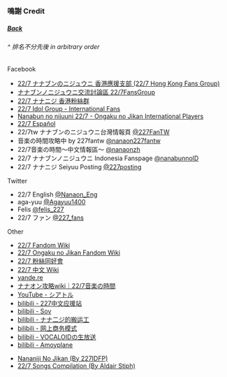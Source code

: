 ﻿### 鳴謝 Credit
##### [Back](../readme.md)

###### _^ 排名不分先後 in arbitrary order_
Facebook
- <a target="_blank" rel="noopener noreferrer" href="https://www.facebook.com/groups/2591995264350406">22/7 ナナブンのニジュウニ 香港應援支部 (22/7 Hong Kong Fans Group)</a>
- <a target="_blank" rel="noopener noreferrer" href="https://www.facebook.com/groups/227FG/">ナナブンノニジュウニ交流討論區 22/7FansGroup</a>
- <a target="_blank" rel="noopener noreferrer" href="https://www.facebook.com/groups/670251690221688">22/7 ナナニジ 香港粉絲群</a>
- <a target="_blank" rel="noopener noreferrer" href="https://www.facebook.com/groups/274226923142369/">22/7 Idol Group - International Fans</a>
- <a target="_blank" rel="noopener noreferrer" href="https://www.facebook.com/groups/703619237062957/">Nanabun no nijuuni 22/7 - Ongaku no Jikan International Players</a>
- <a target="_blank" rel="noopener noreferrer" href="https://www.facebook.com/227-Español-109757294180898/">22/7 Español</a>
- 22/7tw ナナブンのニジュウニ台灣情報頁 <a target="_blank" rel="noopener noreferrer" href="https://www.facebook.com/227FanTW/">@227FanTW</a>
- 音楽の時間攻略中 by 227fantw <a target="_blank" rel="noopener noreferrer" href="https://www.facebook.com/nanaon227fantw/">@nanaon227fantw</a>
- 22/7音楽の時間～中文情報區～ <a target="_blank" rel="noopener noreferrer" href="https://www.facebook.com/nanaonzh/">@nanaonzh</a>
- 22/7 ナナブンノニジュウニ Indonesia Fanspage <a target="_blank" rel="noopener noreferrer" href="https://www.facebook.com/pg/nanabunnoID/">@nanabunnoID</a>
- 22/7 ナナニジ Seiyuu Posting <a target="_blank" rel="noopener noreferrer" href="https://www.facebook.com/227posting/">@227posting</a>

Twitter
- 22/7 English <a target="_blank" rel="noopener noreferrer" href="https://twitter.com/Nanaon_Eng">@Nanaon_Eng</a>
- aga-yuu <a target="_blank" rel="noopener noreferrer" href="https://twitter.com/Agayuu1400">@Agayuu1400</a>
- Felis <a target="_blank" rel="noopener noreferrer" href="https://twitter.com/felis_227">@felis_227</a>
- 22/7 ファン <a target="_blank" rel="noopener noreferrer" href="https://twitter.com/227_fans">@227_fans</a>

Other
- <a target="_blank" rel="noopener noreferrer" href="https://nanabunnonijyuuni.fandom.com/wiki/22/7_Wiki">22/7 Fandom Wiki</a>
- <a target="_blank" rel="noopener noreferrer" href="https://nanaon.fandom.com/wiki/Nanabunnonijyuuni:_Ongaku_no_Jikan_Wiki">22/7 Ongaku no Jikan Fandom Wiki</a>
- <a target="_blank" rel="noopener norrferrer" href="https://227.ouen.tw">22/7 粉絲同好會</a>
- <a target="_blank" rel="noopener noreferrer" href="http://227cnwiki.com/wiki/%e9%a6%96%e9%a1%b5">22/7 中文 Wiki</a>
- <a target="_blank" rel="noopener noreferrer" href="https://yande.re/post">yande.re</a>
- <a target="_blank" rel="noopener noreferrer" href="https://appmedia.jp/nanaon">ナナオン攻略wiki｜22/7音楽の時間</a>
- <a target="_blank" rel="noopener noreferrer" href="https://www.youtube.com/channel/UCKazYo0sU_5ca1Ugkqnd4PA">YouTube - シアトル</a>
- <a target="_blank" rel="noopener noreferrer" href="https://space.bilibili.com/118938280/">bilibili - 227中文应援站</a>
- <a target="_blank" rel="noopener noreferrer" href="https://space.bilibili.com/730686/">bilibili - Sov</a>
- <a target="_blank" rel="noopener noreferrer" href="https://space.bilibili.com/571233650/">bilibili - ナナ二ジ的搬运工</a>
- <a target="_blank" rel="noopener noreferrer" href="https://space.bilibili.com/310812531/">bilibili - 网上商务模式</a>
- <a target="_blank" rel="noopener noreferrer" href="https://space.bilibili.com/942021">bilibili - VOCALOIDの生放送</a>
- <a target="_blank" rel="noopener noreferrer" href="https://space.bilibili.com/5471097/">bilibili - Amoyplane</a>
<!--- - <a target="_blank" rel="noopener noreferrer" href="https://docs.google.com/spreadsheets/d/1WTivciQQNjgQg_e7i_2bT2AUOb9uE2gL7L9P8UZUs6c/">22/7 List File Download (By 227IDFP)</a> --->
- <a target="_blank" rel="noopener noreferrer" href="https://www.nananijinojikan.my.id/">Nananiji No Jikan (By 227IDFP)</a>
- <a target="_blank" rel="noopener noreferrer" href="https://drive.google.com/drive/folders/121gXCDH8lwlcEAQ0HDC338_QV1D5yqnH">22/7 Songs Compilation (By Aldair Stiph)</a>